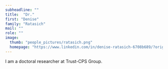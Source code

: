 ```yaml
---
subheadline: ""
title:  "Dr."
first: "Denise"
family: "Ratasich"
mail: ""
role: ""
image:
  thumb: "people_pictures/ratasich.png"
  homepage: "https://www.linkedin.com/in/denise-ratasich-6708b689/?originalSubdomain=at"
---
```


<!--more-->

I am a doctoral researcher at Trust-CPS Group.
